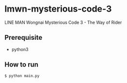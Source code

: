 # lmwn-mysterious-code-3

LINE MAN Wongnai Mysterious Code 3 - The Way of Rider

## Prerequisite
- python3

## How to run
```
$ python main.py
```
